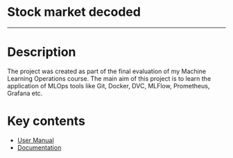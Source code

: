 # Stock market decoded
---

# Description

The project was created as part of the final evaluation of my Machine Learning Operations course. The main aim of this project is to learn the application of MLOps tools like Git, Docker, DVC, MLFlow, Prometheus, Grafana etc.

# Key contents

- [User Manual](User_Manual.pdf)
- [Documentation](Documentation.pdf)
